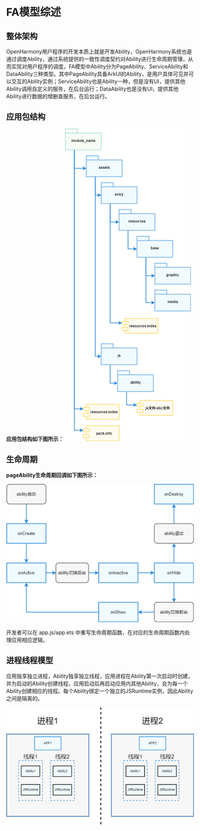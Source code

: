 # FA模型综述

## 整体架构
OpenHarmony用户程序的开发本质上就是开发Ability，OpenHarmony系统也是通过调度Ability，通过系统提供的一致性调度契约对Ability进行生命周期管理，从而实现对用户程序的调度。FA模型中Ability分为PageAbility、ServiceAbility和DataAbility三种类型。其中PageAbility具备ArkUI的Ability，是用户具体可见并可以交互的Ability实例；ServiceAbility也是Ability一种，但是没有UI，提供其他Ability调用自定义的服务，在后台运行；DataAbility也是没有UI，提供其他Ability进行数据的增删查服务，在后台运行。

## 应用包结构
**应用包结构如下图所示：**
![fa-package-info](figures/fa-package-info.png)

## 生命周期

**pageAbility生命周期回调如下图所示：**

![fa-pageAbility-lifecycle](figures/fa-pageAbility-lifecycle.png)

开发者可以在 app.js/app.ets 中重写生命周期函数，在对应的生命周期函数内处理应用相应逻辑。


## 进程线程模型
应用独享独立进程，Ability独享独立线程，应用进程在Ability第一次启动时创建，并为启动的Ability创建线程，应用启动后再启动应用内其他Ability，会为每一个Ability创建相应的线程。每个Ability绑定一个独立的JSRuntime实例，因此Ability之间是隔离的。

![fa-threading-nodel](figures/fa-threading-model.png)